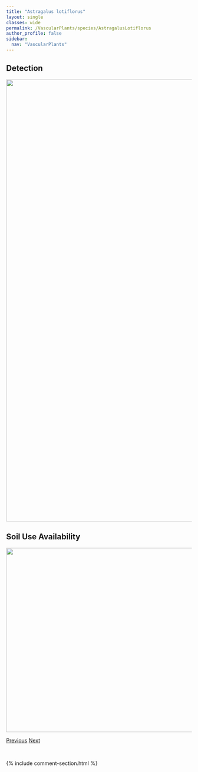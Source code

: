 ```yaml
---
title: "Astragalus lotiflorus"
layout: single
classes: wide
permalink: /VascularPlants/species/AstragalusLotiflorus
author_profile: false
sidebar:
  nav: "VascularPlants"
---
```


<h2>Detection</h2>

<a href="https://drive.google.com/uc?export=view&id=1w_6tLOhHduevTVjojUCi42Egf0w8ZIwW">
<img src="https://drive.google.com/uc?export=view&id=1w_6tLOhHduevTVjojUCi42Egf0w8ZIwW" height = "1200" width = "800">
</a>


<h2>Soil Use Availability</h2>

<a href="https://drive.google.com/uc?export=view&id=1jXD2RKi-WykMFS8u87rrA_PKwJQ2Deie">
<img src="https://drive.google.com/uc?export=view&id=1jXD2RKi-WykMFS8u87rrA_PKwJQ2Deie" height = "500" width = "1000">
</a>


<a href="/DevelopmentWebsite/VascularPlants/species/AstragalusLaxmannii" class="pagination--pager" title="Astragalus laxmannii">Previous</a> <a href="/DevelopmentWebsite/VascularPlants/species/AstragalusMissouriensis" class="pagination--pager" title="Astragalus missouriensis">Next</a>

<p>&nbsp;</p>

{% include comment-section.html %}
